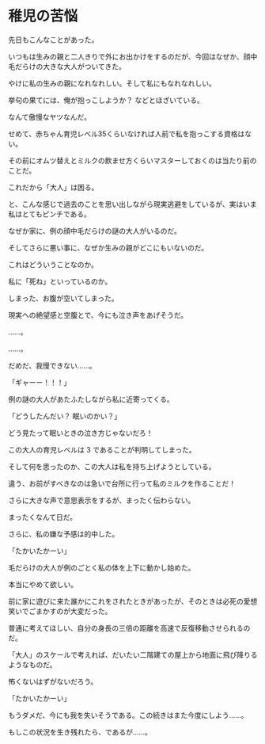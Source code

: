 # 稚児の苦悩
 
先日もこんなことがあった。
 
いつもは生みの親と二人きりで外にお出かけをするのだが、今回はなぜか、顔中毛だらけの大きな大人がついてきた。
 
やけに私の生みの親になれなれしい。そして私にもなれなれしい。
 
挙句の果てには、俺が抱っこしようか？ などとほざいている。
 
なんて傲慢なヤツなんだ。
 
せめて、赤ちゃん育児レベル35くらいなければ人前で私を抱っこする資格はない。
 
その前にオムツ替えとミルクの飲ませ方くらいマスターしておくのは当たり前のことだ。
 
これだから「大人」は困る。
 
と、こんな感じで過去のことを思い出しながら現実逃避をしているが、実はいま私はとてもピンチである。
 
なぜか家に、例の顔中毛だらけの謎の大人がいるのだ。
 
そしてさらに悪い事に、なぜか生みの親がどこにもいないのだ。
 
これはどういうことなのか。
 
私に「死ね」といっているのか。
 
しまった、お腹が空いてしまった。
 
現実への絶望感と空腹とで、今にも泣き声をあげそうだ。
 
……。
 
……。
 
だめだ、我慢できない……。
 
「ギャーー！！！」
 
例の謎の大人があたふたしながら私に近寄ってくる。
 
「どうしたんだい？ 眠いのかい？」
 
どう見たって眠いときの泣き方じゃないだろ！
 
この大人の育児レベルは 3 であることが判明してしまった。
 
そして何を思ったのか、この大人は私を持ち上げようとしている。
 
違う、お前がすべきなのは急いで台所に行って私のミルクを作ることだ！
 
さらに大きな声で意思表示をするが、まったく伝わらない。
 
まったくなんて日だ。
 
さらに、私の嫌な予感は的中した。
 
「たかいたかーい」
 
毛だらけの大人が例のごとく私の体を上下に動かし始めた。
 
本当にやめて欲しい。
 
前に家に遊びに来た誰かにこれをされたときがあったが、そのときは必死の愛想笑いでごまかすのが大変だった。
 
普通に考えてほしい、自分の身長の三倍の距離を高速で反復移動させられるのだ。
 
「大人」のスケールで考えれば、だいたい二階建ての屋上から地面に飛び降りるようなものだ。
 
怖くないはずがないだろう。
 
「たかいたかーい」
 
もうダメだ、今にも我を失いそうである。この続きはまた今度にしよう……。
 
もしこの状況を生き残れたら、であるが……。
